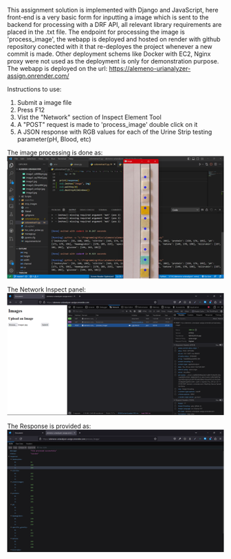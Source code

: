 This assignment solution is implemented with Django and JavaScript, here front-end is a very basic form for inputting a image which is sent to the backend 
for processing with a DRF API, all relevant library requirements are placed in the .txt file. The endpoint for processing the image is 'process_image',
the webapp is deployed and hosted on render with github repository conected with it that re-deployes the project whenever a new commit is made.
Other deployment schems like Docker with EC2, Nginx proxy were not used as the deployment is only for demonstration purpose.
The webapp is deployed on the url: https://alemeno-urianalyzer-assign.onrender.com/

Instructions to use:
1) Submit a image file
2) Press F12
3) Vist the "Network" section of Inspect Element Tool
4) A "POST" request is made to 'process_image' double click on it
5) A JSON response with RGB values for each of the Urine Strip testing parameter(pH, Blood, etc)

The image processing is done as:
![image-processing](https://github.com/dev-agra/alemeno-urianalyzer/blob/master/core_apps/images_app/static/images_app/Screenshot%20(325).png)

The Network Inspect panel:
![network-inspect](https://github.com/dev-agra/alemeno-urianalyzer/blob/master/core_apps/images_app/static/images_app/Screenshot%20(323).png)

The Response is provided as:
![response](https://github.com/dev-agra/alemeno-urianalyzer/blob/master/core_apps/images_app/static/images_app/Screenshot%20(324).png)

